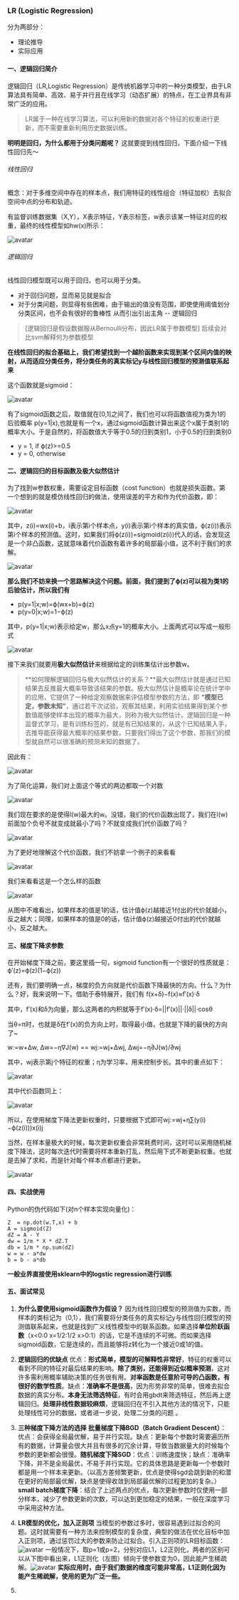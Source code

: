 ### LR (Logistic Regression)
分为两部分：
- 理论推导
- 实际应用

#### 一、逻辑回归简介
逻辑回归（LR,Logistic Regression）是传统机器学习中的一种分类模型，由于LR算法具有简单、高效、易于并行且在线学习（动态扩展）的特点，在工业界具有非常广泛的应用。
>LR属于一种在线学习算法，可以利用新的数据对各个特征的权重进行更新，而不需要重新利用历史数据训练。

**明明是回归，为什么都用于分类问题呢？**
这就要提到线性回归，下面介绍一下线性回归先～
###### 线性回归
概念：对于多维空间中存在的样本点，我们用特征的线性组合（特征加权）去拟合空间中点的分布和轨迹。

有监督训练数据集（X,Y），X表示特征，Y表示标签，w表示该某一特征对应的权重，最终的线性模型如hw(x)所示：

![avatar](https://github.com/coderGray1296/code/blob/master/%E6%9C%BA%E5%99%A8%E5%AD%A6%E4%B9%A0%E5%A4%8D%E4%B9%A0/pictures/lr_1.png)

###### 逻辑回归
线性回归模型既可以用于回归，也可以用于分类。
- 对于回归问题，显而易见就是拟合
- 对于分类问题，则显得有些困难，由于输出的值没有范围，即使使用阈值划分分类区间，也不会有很好的鲁棒性
从而引出引出主角 -- 逻辑回归

>[逻辑回归是假设数据服从Bernoulli分布，因此LR属于参数模型] 后续会对比svm解释何为参数模型

**在线性回归的拟合基础上，我们希望找到一个越阶函数来实现到某个区间内值的映射，从而适应分类任务，将分类任务的真实标记y与线性回归模型的预测值联系起来**

这个函数就是sigmoid：

![avatar](https://github.com/coderGray1296/code/blob/master/%E6%9C%BA%E5%99%A8%E5%AD%A6%E4%B9%A0%E5%A4%8D%E4%B9%A0/pictures/lr_2.png)

有了sigmoid函数之后，取值就在[0,1]之间了，我们也可以将函数值视为类为1的后验概率 p(y=1|x),也就是有一个x，通过sigmoid函数计算出来这个x属于类别1的概率大小。于是自然的，将函数值大于等于0.5的归到类别1，小于0.5的归到类别0
- y = 1, if ϕ(z)>=0.5
- y = 0, otherwise

#### 二、逻辑回归的目标函数及极大似然估计
为了找到w参数权重，需要设定目标函数（cost function）也就是损失函数。第一个想到的就是模仿线性回归的做法，使用误差的平方和作为代价函数，即：

![avatar](https://github.com/coderGray1296/code/blob/master/%E6%9C%BA%E5%99%A8%E5%AD%A6%E4%B9%A0%E5%A4%8D%E4%B9%A0/pictures/lr_3.png)

其中，z(i)=wx(i)+b，i表示第i个样本点，y(i)表示第i个样本的真实值，ϕ(z(i))表示第i个样本的预测值。这时，如果我们将ϕ(z(i))=sigmoid(z(i))代入的话，会发现这是一个非凸函数，这就意味着代价函数有着许多的局部最小值，这不利于我们的求解。

![avatar](https://github.com/coderGray1296/code/blob/master/%E6%9C%BA%E5%99%A8%E5%AD%A6%E4%B9%A0%E5%A4%8D%E4%B9%A0/pictures/lr_4.png)

**那么我们不妨来换一个思路解决这个问题。前面，我们提到了ϕ(z)可以视为类1的后验估计，所以我们有**

- p(y=1|x;w)=ϕ(wx+b)=ϕ(z)
- p(y=0|x;w)=1−ϕ(z)

其中，p(y=1|x;w)表示给定w，那么x点y=1的概率大小。上面两式可以写成一般形式

![avatar](https://github.com/coderGray1296/code/blob/master/%E6%9C%BA%E5%99%A8%E5%AD%A6%E4%B9%A0%E5%A4%8D%E4%B9%A0/pictures/lr_5.png)

接下来我们就要用**极大似然估计**来根据给定的训练集估计出参数w。
>**如何理解逻辑回归与极大似然估计的关系？**最大似然估计就是通过已知结果去反推最大概率导致该结果的参数。极大似然估计是概率论在统计学中的应用，它提供了一种给定观察数据来评估模型参数的方法，即 **“模型已定，参数未知”**，通过若干次试验，观察其结果，利用实验结果得到某个参数值能够使样本出现的概率为最大，则称为极大似然估计。逻辑回归是一种监督式学习，是有训练标签的，就是有已知结果的，从这个已知结果入手，去推导能获得最大概率的结果参数，只要我们得出了这个参数，那我们的模型就自然可以很准确的预测未知的数据了。

因此有：

![avatar](https://github.com/coderGray1296/code/blob/master/%E6%9C%BA%E5%99%A8%E5%AD%A6%E4%B9%A0%E5%A4%8D%E4%B9%A0/pictures/lr_6.png)

为了简化运算，我们对上面这个等式的两边都取一个对数

![avatar](https://github.com/coderGray1296/code/blob/master/%E6%9C%BA%E5%99%A8%E5%AD%A6%E4%B9%A0%E5%A4%8D%E4%B9%A0/pictures/lr_7.png)

我们现在要求的是使得l(w)最大的w。没错，我们的代价函数出现了，我们在l(w)前面加个负号不就变成就最小了吗？不就变成我们代价函数了吗？

![avatar](https://github.com/coderGray1296/code/blob/master/%E6%9C%BA%E5%99%A8%E5%AD%A6%E4%B9%A0%E5%A4%8D%E4%B9%A0/pictures/lr_8.png)

为了更好地理解这个代价函数，我们不妨拿一个例子的来看看

![avatar](https://github.com/coderGray1296/code/blob/master/%E6%9C%BA%E5%99%A8%E5%AD%A6%E4%B9%A0%E5%A4%8D%E4%B9%A0/pictures/lr_9.png)

我们来看看这是一个怎么样的函数

![avatar](https://github.com/coderGray1296/code/blob/master/%E6%9C%BA%E5%99%A8%E5%AD%A6%E4%B9%A0%E5%A4%8D%E4%B9%A0/pictures/lr_10.png)

从图中不难看出，如果样本的值是1的话，估计值ϕ(z)越接近1付出的代价就越小，反之越大；同理，如果样本的值是0的话，估计值ϕ(z)越接近0付出的代价就越小，反之越大。

#### 三、梯度下降求参数
在开始梯度下降之前，要这里插一句，sigmoid function有一个很好的性质就是：
ϕ′(z)=ϕ(z)(1−ϕ(z))

还有，我们要明确一点，梯度的负方向就是代价函数下降最快的方向。什么？为什么？好，我来说明一下。借助于泰特展开，我们有
f(x+δ)−f(x)≈f′(x)⋅δ

其中，f′(x)和δ为向量，那么这两者的内积就等于f′(x)⋅δ=||f′(x)||⋅||δ||⋅cosθ

当θ=π时，也就是δ在f′(x)的负方向上时，取得最小值，也就是下降的最快的方向了~

w:=w+Δw, Δw=−η∇J(w) == wj:=wj+Δwj, Δwj=−η∂J(w)/∂wj

其中，wj表示第j个特征的权重；η为学习率，用来控制步长。其中的重点如下：

![avatar](https://github.com/coderGray1296/code/blob/master/%E6%9C%BA%E5%99%A8%E5%AD%A6%E4%B9%A0%E5%A4%8D%E4%B9%A0/pictures/lr_11.png)

其中代价函数同上：

![avatar](https://github.com/coderGray1296/code/blob/master/%E6%9C%BA%E5%99%A8%E5%AD%A6%E4%B9%A0%E5%A4%8D%E4%B9%A0/pictures/lr_8.png)

所以，在使用梯度下降法更新权重时，只要根据下式即可wj:=wj+η∑(y(i)−ϕ(z(i)))x(i)j

当然，在样本量极大的时候，每次更新权重会非常耗费时间，这时可以采用随机梯度下降法，这时每次迭代时需要将样本重新打乱，然后用下式不断更新权重。也就是去掉了求和，而是针对每个样本点都进行更新。

![avatar](https://github.com/coderGray1296/code/blob/master/%E6%9C%BA%E5%99%A8%E5%AD%A6%E4%B9%A0%E5%A4%8D%E4%B9%A0/pictures/lr_12.png)

#### 四、实战使用
Python的伪代码如下(对n个样本实现向量化)：
```
Z  = np.dot(w.T,x) + b
A = sigmoid(Z)
dZ = A - Y
dw = 1/m * X * dZ.T
db = 1/m * np.sum(dZ)
w = w - a*dw
b = b - a*db
```
**一般业界直接使用sklearn中的logstic regression进行训练**

#### 五、面试常见
1. **为什么要使用sigmoid函数作为假设？**
因为线性回归模型的预测值为实数，而样本的类标记为（0,1），我们需要将分类任务的真实标记y与线性回归模型的预测值联系起来，也就是找到广义线性模型中的联系函数。如果选择**单位阶跃函数**（x<0:0 x=1/2:1/2 x>0:1）的话，它是不连续的不可微。而如果选择sigmoid函数，它是连续的，而且能够将z转化为一个接近0或1的值。

2. **逻辑回归的优缺点**
优点：**形式简单，模型的可解释性非常好**，特征的权重可以看到不同的特征对最后结果的影响。**除了类别，还能得到近似概率预测**，这对许多需利用概率辅助决策的任务很有用。**对率函数是任意阶可导的凸函数，有很好的数学性质**。缺点：**准确率不是很高**，因为形势非常的简单，很难去拟合数据的真实分布。**本身无法筛选特征**，有时会用gbdt来筛选特征，然后再上逻辑回归。**处理非线性数据较麻烦**，逻辑回归在不引入其他方法的情况下，只能处理线性可分的数据，或者进一步说，处理二分类的问题 。

3. **三种梯度下降方法的选择**
**批量梯度下降BGD（Batch Gradient Descent）**：优点：会获得全局最优解，易于并行实现。缺点：更新每个参数时需要遍历所有的数据，计算量会很大并且有很多的冗余计算，导致当数据量大的时候每个参数的更新都会很慢。**随机梯度下降SGD**：优点：训练速度快；缺点：准确率下降，并不是全局最优，不易于并行实现。它的具体思路是更新每一个参数时都是用一个样本来更新。（以高方差频繁更新，优点是使得sgd会跳到新的和潜在更好的局部最优解，缺点是使得收敛到局部最优解的过程更加的复杂。）**small batch梯度下降**：结合了上述两点的优点，每次更新参数时仅使用一部分样本，减少了参数更新的次数，可以达到更加稳定的结果，一般在深度学习中采用这种方法。

4. **LR模型的优化，加入正则项** 当模型的参数过多时，很容易遇到过拟合的问题。这时就需要有一种方法来控制模型的复杂度，典型的做法在优化目标中加入正则项，通过惩罚过大的参数来防止过拟合。引入正则项的LR目标函数： ![avatar](https://github.com/coderGray1296/code/blob/master/%E6%9C%BA%E5%99%A8%E5%AD%A6%E4%B9%A0%E5%A4%8D%E4%B9%A0/pictures/lr_13.png)
一般情况下，取p=1或p=2，分别对应L1，L2正则化，两者的区别可以从下图中看出来，L1正则化（左图）倾向于使参数变为0，因此能产生稀疏解。![avatar](https://github.com/coderGray1296/code/blob/master/%E6%9C%BA%E5%99%A8%E5%AD%A6%E4%B9%A0%E5%A4%8D%E4%B9%A0/pictures/lr_14.png)
**实际应用时，由于我们数据的维度可能非常高，L1正则化因为能产生稀疏解，使用的更为广泛一些。**
5. 
